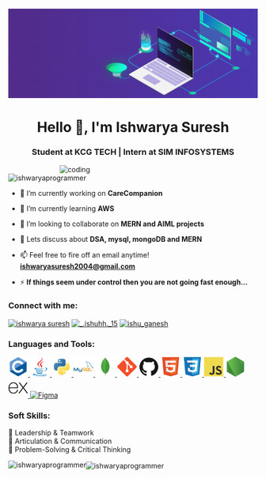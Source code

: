 [![MasterHead](https://raw.githubusercontent.com/KShukhrat/KShukhrat/main/assets/header_gif.gif)](http://Ishwaryaprogrammer.io)
<h1 align="center">Hello 👋, I'm Ishwarya Suresh</h1>
<h3 align="center">Student at KCG TECH | Intern at SIM INFOSYSTEMS</h3>
<img align="right" alt="coding" width="400" src="https://images.lemonly.com/wp-content/uploads/2018/08/07150313/Homebase_Thumb_v01.gif">

<p align="left"> <img src="https://komarev.com/ghpvc/?username=ishwaryaprogrammer&label=Profile%20views&color=0e75b6&style=flat" alt="ishwaryaprogrammer" /> </p>

- 🔭 I’m currently working on **CareCompanion**

- 🌱 I’m currently learning **AWS**

- 👯 I’m looking to collaborate on **MERN and AIML projects**

- 💬 Lets discuss about **DSA, mysql, mongoDB and MERN**

- 📫 Feel free to fire off an email anytime! **ishwaryasuresh2004@gmail.com**

- ⚡ **If things seem under control then you are not going fast enough...**

<h3 align="left">Connect with me:</h3>
<p align="left">
<a href="https://linkedin.com/in/ishwarya suresh" target="blank"><img align="center" src="https://raw.githubusercontent.com/rahuldkjain/github-profile-readme-generator/master/src/images/icons/Social/linked-in-alt.svg" alt="ishwarya suresh" height="30" width="40" /></a>
<a href="https://instagram.com/_.ishuhh._15" target="blank"><img align="center" src="https://raw.githubusercontent.com/rahuldkjain/github-profile-readme-generator/master/src/images/icons/Social/instagram.svg" alt="_.ishuhh._15" height="30" width="40" /></a>
<a href="https://www.codechef.com/users/ishu_ganesh" target="blank"><img align="center" src="https://cdn.jsdelivr.net/npm/simple-icons@3.1.0/icons/codechef.svg" alt="ishu_ganesh" height="30" width="40" /></a>
</p>

<h3 align="left">Languages and Tools:</h3>
<p align="left"> 
  <a href="https://www.cprogramming.com/" target="_blank" rel="noreferrer"> 
    <img src="https://raw.githubusercontent.com/devicons/devicon/master/icons/c/c-original.svg" alt="C" width="40" height="40"/> 
  </a> 
  <a href="https://www.java.com" target="_blank" rel="noreferrer"> 
    <img src="https://raw.githubusercontent.com/devicons/devicon/master/icons/java/java-original.svg" alt="Java" width="40" height="40"/> 
  </a> 
  <a href="https://www.python.org" target="_blank" rel="noreferrer"> 
    <img src="https://raw.githubusercontent.com/devicons/devicon/master/icons/python/python-original.svg" alt="Python" width="40" height="40"/> 
  </a> 
  <a href="https://www.mysql.com/" target="_blank" rel="noreferrer"> 
    <img src="https://raw.githubusercontent.com/devicons/devicon/master/icons/mysql/mysql-original-wordmark.svg" alt="MySQL" width="40" height="40"/> 
  </a> 
  <a href="https://www.mongodb.com/" target="_blank" rel="noreferrer"> 
    <img src="https://raw.githubusercontent.com/devicons/devicon/master/icons/mongodb/mongodb-original.svg" alt="MongoDB" width="40" height="40"/> 
  </a> 
  <a href="https://git-scm.com/" target="_blank" rel="noreferrer"> 
    <img src="https://raw.githubusercontent.com/devicons/devicon/master/icons/git/git-original.svg" alt="Git" width="40" height="40"/> 
  </a> 
  <a href="https://github.com/" target="_blank" rel="noreferrer"> 
    <img src="https://raw.githubusercontent.com/devicons/devicon/master/icons/github/github-original.svg" alt="GitHub" width="40" height="40"/> 
  </a> 
  <a href="https://developer.mozilla.org/en-US/docs/Web/HTML" target="_blank" rel="noreferrer"> 
    <img src="https://raw.githubusercontent.com/devicons/devicon/master/icons/html5/html5-original.svg" alt="HTML" width="40" height="40"/> 
  </a> 
  <a href="https://developer.mozilla.org/en-US/docs/Web/CSS" target="_blank" rel="noreferrer"> 
    <img src="https://raw.githubusercontent.com/devicons/devicon/master/icons/css3/css3-original.svg" alt="CSS" width="40" height="40"/> 
  </a> 
  <a href="https://developer.mozilla.org/en-US/docs/Web/JavaScript" target="_blank" rel="noreferrer"> 
    <img src="https://raw.githubusercontent.com/devicons/devicon/master/icons/javascript/javascript-original.svg" alt="JavaScript" width="40" height="40"/> 
  </a> 
  <a href="https://nodejs.org/" target="_blank" rel="noreferrer"> 
    <img src="https://raw.githubusercontent.com/devicons/devicon/master/icons/nodejs/nodejs-original.svg" alt="Node.js" width="40" height="40"/> 
  </a> 
  <a href="https://expressjs.com/" target="_blank" rel="noreferrer"> 
    <img src="https://raw.githubusercontent.com/devicons/devicon/master/icons/express/express-original.svg" alt="Express.js" width="40" height="40"/> 
  </a> 
  <a href="https://www.figma.com/" target="_blank" rel="noreferrer"> 
    <img src="https://www.vectorlogo.zone/logos/figma/figma-icon.svg" alt="Figma" width="40" height="40"/> 
  </a> 
  
</p>

<h3 align="left">Soft Skills:</h3>
<p align="left">
  🔹 Leadership & Teamwork <br/>
  🔹 Articulation & Communication <br/>
  🔹 Problem-Solving & Critical Thinking
</p>


<p><img align="left" src="https://github-readme-stats.vercel.app/api/top-langs?username=ishwaryaprogrammer&show_icons=true&locale=en&layout=compact" alt="ishwaryaprogrammer" /></p>

<p><img align="center" src="https://github-readme-streak-stats.herokuapp.com/?user=ishwaryaprogrammer&" alt="ishwaryaprogrammer" /></p>
